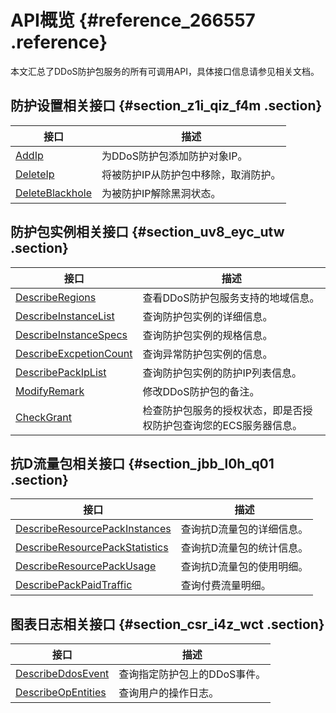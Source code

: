 # API概览 {#reference_266557 .reference}

本文汇总了DDoS防护包服务的所有可调用API，具体接口信息请参见相关文档。

## 防护设置相关接口 {#section_z1i_qiz_f4m .section}

|接口|描述|
|--|--|
|[AddIp](cn.zh-CN/DDoS防护包/API参考/防护/AddIp.md#)|为DDoS防护包添加防护对象IP。|
|[DeleteIp](cn.zh-CN/DDoS防护包/API参考/防护/DeleteIp.md#)|将被防护IP从防护包中移除，取消防护。|
|[DeleteBlackhole](cn.zh-CN/DDoS防护包/API参考/防护/DeleteBlackhole.md#)|为被防护IP解除黑洞状态。|

## 防护包实例相关接口 {#section_uv8_eyc_utw .section}

|接口|描述|
|--|--|
|[DescribeRegions](cn.zh-CN/DDoS防护包/API参考/实例/DescribeRegions.md#)|查看DDoS防护包服务支持的地域信息。|
|[DescribeInstanceList](cn.zh-CN/DDoS防护包/API参考/实例/DescribeInstanceList.md#)|查询防护包实例的详细信息。|
|[DescribeInstanceSpecs](cn.zh-CN/DDoS防护包/API参考/实例/DescribeInstanceSpecs.md#)|查询防护包实例的规格信息。|
|[DescribeExcpetionCount](cn.zh-CN/DDoS防护包/API参考/实例/DescribeExcpetionCount.md#)|查询异常防护包实例的信息。|
|[DescribePackIpList](cn.zh-CN/DDoS防护包/API参考/实例/DescribePackIpList.md#)|查询防护包实例的防护IP列表信息。|
|[ModifyRemark](cn.zh-CN/DDoS防护包/API参考/实例/ModifyRemark.md#)|修改DDoS防护包的备注。|
|[CheckGrant](cn.zh-CN/DDoS防护包/API参考/实例/CheckGrant.md#)|检查防护包服务的授权状态，即是否授权防护包查询您的ECS服务器信息。|

## 抗D流量包相关接口 {#section_jbb_l0h_q01 .section}

|接口|描述|
|--|--|
|[DescribeResourcePackInstances](cn.zh-CN/DDoS防护包/API参考/流量包/DescribeResourcePackInstances.md#)|查询抗D流量包的详细信息。|
|[DescribeResourcePackStatistics](cn.zh-CN/DDoS防护包/API参考/流量包/DescribeResourcePackStatistics.md#)|查询抗D流量包的统计信息。|
|[DescribeResourcePackUsage](cn.zh-CN/DDoS防护包/API参考/流量包/DescribeResourcePackUsage.md#)|查询抗D流量包的使用明细。|
|[DescribePackPaidTraffic](cn.zh-CN/DDoS防护包/API参考/流量包/DescribePackPaidTraffic.md#)|查询付费流量明细。|

## 图表日志相关接口 {#section_csr_i4z_wct .section}

|接口|描述|
|--|--|
|[DescribeDdosEvent](cn.zh-CN/DDoS防护包/API参考/图表日志/DescribeDdosEvent.md#)|查询指定防护包上的DDoS事件。|
|[DescribeOpEntities](cn.zh-CN/DDoS防护包/API参考/图表日志/DescribeOpEntities.md#)|查询用户的操作日志。|

